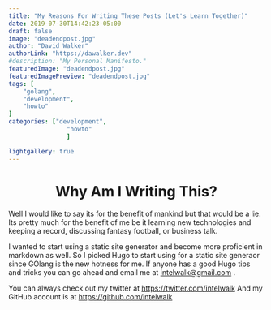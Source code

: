 ```yaml
---
title: "My Reasons For Writing These Posts (Let's Learn Together)"
date: 2019-07-30T14:42:23-05:00
draft: false
image: "deadendpost.jpg"
author: "David Walker"
authorLink: "https://dawalker.dev"
#description: "My Personal Manifesto."
featuredImage: "deadendpost.jpg"
featuredImagePreview: "deadendpost.jpg"
tags: [
	"golang",
	"development",
	"howto"
]
categories: ["development",
				"howto"
				]

lightgallery: true
---
```


# <center>Why Am I Writing This?</center>

Well I would like to say its for the benefit of mankind but that would be a lie. Its pretty much for the benefit of me be it learning new technologies and keeping a record, discussing fantasy football, or business talk.

I wanted to start using a static site generator and become more proficient in markdown as well. So I picked Hugo to start using for a static site generaor since GOlang is the new hotness for me. If anyone has a good Hugo tips and tricks you can go ahead and email me at intelwalk@gmail.com .

You can always check out my twitter at https://twitter.com/intelwalk
And my GitHub account is at https://github.com/intelwalk
